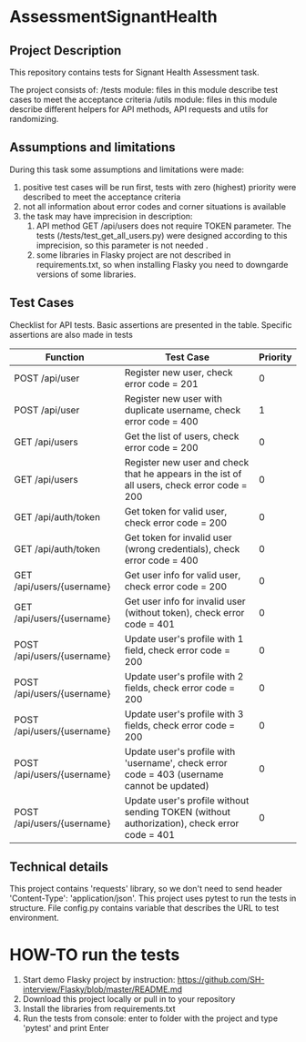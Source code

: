 # AssessmentSignantHealth #

## Project Description ##
This repository contains tests for Signant Health Assessment task.

The project consists of:
/tests module: files in this module describe test cases to meet the acceptance criteria
/utils module: files in this module describe different helpers for API methods, API requests and utils for randomizing.

## Assumptions and limitations ##
During this task some assumptions and limitations were made:
1) positive test cases will be run first, tests with zero (highest) priority were described to meet the acceptance criteria
2) not all information about error codes and corner situations is available
3) the task may have imprecision in description:
   1) API method GET /api/users does not require TOKEN parameter. The tests (/tests/test_get_all_users.py) were designed according to this imprecision, so this parameter is not needed .
   2) some libraries in Flasky project are not described  in requirements.txt, so when installing Flasky you need to downgarde versions of some libraries.


## Test Cases ##
Checklist for API tests. Basic assertions are presented in the table. Specific assertions are also made in tests

| Function                   | Test Case                                                                                   | Priority |
|----------------------------|---------------------------------------------------------------------------------------------|----------|
| POST /api/user             | Register new user, check error code = 201                                                   | 0        |
| POST /api/user             | Register new user with duplicate username, check error code = 400                           | 1        |
| GET /api/users             | Get the list of users, check error code = 200                                               | 0        |
| GET /api/users             | Register new user and check that he appears in the ist of all users, check error code = 200 | 0        |
| GET /api/auth/token        | Get token for valid user, check error code = 200                                            | 0        |
| GET /api/auth/token        | Get token for invalid user (wrong credentials), check error code = 400                      | 0        |
| GET /api/users/{username}  | Get user info for valid user, check error code = 200                                        | 0        |
| GET /api/users/{username}  | Get user info for invalid user (without token), check error code = 401                      | 0        |
| POST /api/users/{username} | Update user's profile with 1 field, check error code = 200                                  | 0        |
| POST /api/users/{username} | Update user's profile with 2 fields, check error code = 200                                 | 0        |
| POST /api/users/{username} | Update user's profile with 3 fields, check error code = 200                                 | 0        |
| POST /api/users/{username} | Update user's profile with 'username', check error code = 403 (username cannot be updated)  | 0        |
| POST /api/users/{username} | Update user's profile without sending TOKEN (without authorization), check error code = 401 | 0        |
 
## Technical details ##
This project contains 'requests' library, so we don't need to send header 'Content-Type': 'application/json'. 
This project uses pytest to run the tests in structure.
File config.py contains variable that describes the URL to test environment.

# HOW-TO run the tests #
1. Start demo Flasky project by instruction: https://github.com/SH-interview/Flasky/blob/master/README.md
2. Download this project locally or pull in to your repository 
3. Install the libraries from requirements.txt
4. Run the tests from console: enter to folder with the project and type 'pytest' and print Enter

